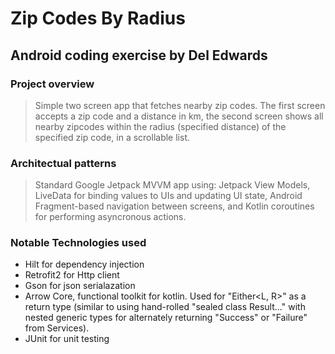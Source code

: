 # Zip Codes By Radius

## Android coding exercise by Del Edwards

### Project overview

> Simple two screen app that fetches nearby zip codes. The first screen accepts a zip code and a distance in km, the second screen shows all nearby zipcodes within the radius (specified distance) of the specified zip code, in a scrollable list.

### Architectual patterns

> Standard Google Jetpack MVVM app using: Jetpack View Models, LiveData for binding values to UIs and updating UI state, Android Fragment-based navigation between screens, and Kotlin coroutines for performing asyncronous actions.

### Notable Technologies used

- Hilt for dependency injection
- Retrofit2 for Http client
- Gson for json serialazation
- Arrow Core, functional toolkit for kotlin. Used for "Either<L, R>" as a return type (similar to using hand-rolled "sealed class Result..." with nested generic types for alternately returning "Success" or "Failure" from Services).
- JUnit for unit testing
